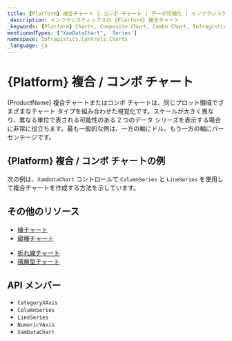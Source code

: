 ```yaml
---
title: {Platform} 複合チャート | コンボ チャート | データ可視化 | インフラジスティックス
_description: インフラジスティックスの {Platform} 複合チャート
_keywords: {Platform} Charts, Composite Chart, Combo Chart, Infragistics, {Platform} チャート, 複合チャート, コンボ チャート, インフラジスティックス
mentionedTypes: ["XamDataChart", 'Series']
namespace: Infragistics.Controls.Charts
_language: ja
---
```

# {Platform} 複合 / コンボ チャート

{ProductName} 複合チャートまたはコンボ チャートは、同じプロット領域でさまざまなチャート タイプを組み合わせた視覚化です。スケールが大きく異なり、異なる単位で表される可能性のある 2 つのデータ シリーズを表示する場合に非常に役立ちます。最も一般的な例は、一方の軸にドル、もう一方の軸にパーセンテージです。

## {Platform} 複合 / コンボ チャートの例

次の例は、`XamDataChart` コントロールで `ColumnSeries` と `LineSeries` を使用して複合チャートを作成する方法を示しています。

<code-view style="height: 600px"
           data-demos-base-url="{environment:dvDemosBaseUrl}"
           iframe-src="{environment:dvDemosBaseUrl}/charts/data-chart-composite-chart"
           github-src="charts/data-chart/composite-chart"
           alt="{Platform} 複合チャートの例" >
</code-view>

<div class="divider--half"></div>

## その他のリソース
- [棒チャート](bar-chart.md)
- [縦棒チャート](column-chart.md)
<!-- - - [ガント チャート](gantt-chart.md) -->
- [折れ線チャート](line-chart.md)
- [積層型チャート](stacked-chart.md)

## API メンバー
- `CategoryXAxis`
- `ColumnSeries`
- `LineSeries`
- `NumericYAxis`
- `XamDataChart`
